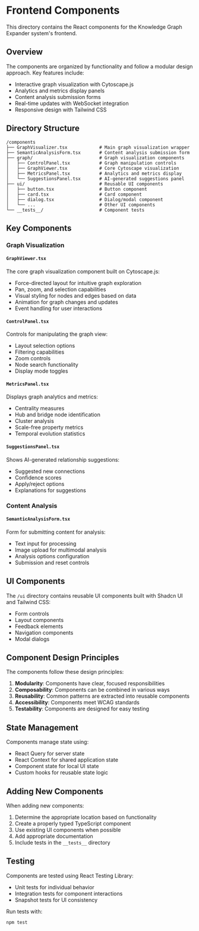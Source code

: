 # Frontend Components

This directory contains the React components for the Knowledge Graph Expander system's frontend.

## Overview

The components are organized by functionality and follow a modular design approach. Key features include:

- Interactive graph visualization with Cytoscape.js
- Analytics and metrics display panels
- Content analysis submission forms
- Real-time updates with WebSocket integration
- Responsive design with Tailwind CSS

## Directory Structure

```
/components
├── GraphVisualizer.tsx            # Main graph visualization wrapper
├── SemanticAnalysisForm.tsx       # Content analysis submission form
├── graph/                         # Graph visualization components
│   ├── ControlPanel.tsx           # Graph manipulation controls
│   ├── GraphViewer.tsx            # Core Cytoscape visualization
│   ├── MetricsPanel.tsx           # Analytics and metrics display
│   └── SuggestionsPanel.tsx       # AI-generated suggestions panel
├── ui/                            # Reusable UI components
│   ├── button.tsx                 # Button component
│   ├── card.tsx                   # Card component
│   ├── dialog.tsx                 # Dialog/modal component
│   └── ...                        # Other UI components
└── __tests__/                     # Component tests
```

## Key Components

### Graph Visualization

#### `GraphViewer.tsx`

The core graph visualization component built on Cytoscape.js:

- Force-directed layout for intuitive graph exploration
- Pan, zoom, and selection capabilities
- Visual styling for nodes and edges based on data
- Animation for graph changes and updates
- Event handling for user interactions

#### `ControlPanel.tsx`

Controls for manipulating the graph view:

- Layout selection options
- Filtering capabilities
- Zoom controls
- Node search functionality
- Display mode toggles

#### `MetricsPanel.tsx`

Displays graph analytics and metrics:

- Centrality measures
- Hub and bridge node identification
- Cluster analysis
- Scale-free property metrics
- Temporal evolution statistics

#### `SuggestionsPanel.tsx`

Shows AI-generated relationship suggestions:

- Suggested new connections
- Confidence scores
- Apply/reject options
- Explanations for suggestions

### Content Analysis

#### `SemanticAnalysisForm.tsx`

Form for submitting content for analysis:

- Text input for processing
- Image upload for multimodal analysis
- Analysis options configuration
- Submission and reset controls

## UI Components

The `/ui` directory contains reusable UI components built with Shadcn UI and Tailwind CSS:

- Form controls
- Layout components
- Feedback elements
- Navigation components
- Modal dialogs

## Component Design Principles

The components follow these design principles:

1. **Modularity**: Components have clear, focused responsibilities
2. **Composability**: Components can be combined in various ways
3. **Reusability**: Common patterns are extracted into reusable components
4. **Accessibility**: Components meet WCAG standards
5. **Testability**: Components are designed for easy testing

## State Management

Components manage state using:

- React Query for server state
- React Context for shared application state
- Component state for local UI state
- Custom hooks for reusable state logic

## Adding New Components

When adding new components:

1. Determine the appropriate location based on functionality
2. Create a properly typed TypeScript component
3. Use existing UI components when possible
4. Add appropriate documentation
5. Include tests in the `__tests__` directory

## Testing

Components are tested using React Testing Library:

- Unit tests for individual behavior
- Integration tests for component interactions
- Snapshot tests for UI consistency

Run tests with:
```bash
npm test
```